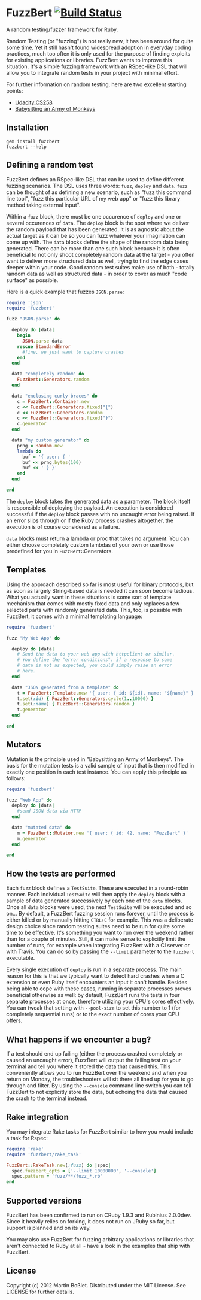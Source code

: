 # FuzzBert [![Build Status](https://secure.travis-ci.org/krypt/FuzzBert.png?branch=master)](http://travis-ci.org/krypt/FuzzBert)

A random testing/fuzzer framework for Ruby.

Random Testing (or "fuzzing") is not really new, it has been around for quite
some time. Yet it still hasn't found widespread adoption in everyday coding
practices, much too often it is only used for the purpose of finding exploits
for existing applications or libraries. FuzzBert wants to improve this situation.
It's a simple fuzzing framework with an RSpec-like DSL that will allow you to 
integrate random tests in your project with minimal effort.

For further information on random testing, here are two excellent starting points:

* [Udacity CS258](http://www.udacity.com/overview/Course/cs258/)
* [Babysitting an Army of Monkeys](http://fuzzinginfo.files.wordpress.com/2012/05/cmiller-csw-2010.pdf)

## Installation

    gem install fuzzbert
    fuzzbert --help

## Defining a random test

FuzzBert defines an RSpec-like DSL that can be used to define different fuzzing
scenarios. The DSL uses three words: `fuzz`, `deploy` and `data`. `fuzz` can be
thought of as defining a new scenario, such as "fuzz this command line tool",
"fuzz this particular URL of my web app" or "fuzz this library method taking 
external input".

Within a `fuzz` block, there must be one occurence of `deploy` and one or several
occurences of `data`. The `deploy` block is the spot where we deliver the random
payload that has been generated. It is as agnostic about the actual target as it
can be so you can fuzz whatever your imagination can come up with. The `data`
blocks define the shape of the random data being generated. There can be more than
one such block because it is often beneficial to not only shoot completely random
data at the target - you often want to deliver more structured data as well, trying
to find the edge cases deeper within your code. Good random test suites make use
of both - totally random data as well as structured data - in order to cover as
much "code surface" as possible.

Here is a quick example that fuzzes `JSON.parse`:

```ruby
require 'json'
require 'fuzzbert'

fuzz "JSON.parse" do

  deploy do |data|
    begin
      JSON.parse data
    rescue StandardError
      #fine, we just want to capture crashes
    end
  end

  data "completely random" do
    FuzzBert::Generators.random
  end

  data "enclosing curly braces" do
    c = FuzzBert::Container.new
    c << FuzzBert::Generators.fixed("{")
    c << FuzzBert::Generators.random
    c << FuzzBert::Generators.fixed("}")
    c.generator
  end

  data "my custom generator" do
    prng = Random.new
    lambda do
      buf = '{ user: { '
      buf << prng.bytes(100)
      buf << ' } }'
    end
  end

end
```

The `deploy` block takes the generated data as a parameter. The block itself is
responsible of deploying the payload. An execution is considered successful if
the `deploy` block passes with no uncaught error being raised. If an error slips
through or if the Ruby process crashes altogether, the execution is of course
considered as a failure. 

`data` blocks must return a lambda or proc that takes no argument. You can either
choose completely custom lambdas of your own or use those predefined for you in
`FuzzBert`::Generators.

## Templates

Using the approach described so far is most useful for binary protocols, but as
soon as largely String-based data is needed it can soon become tedious. What you
actually want in these situations is some sort of template mechanism that comes
with mostly fixed data and only replaces a few selected parts with randomly
generated data. This, too, is possible with FuzzBert, it comes with a minimal
templating language:

```ruby
require 'fuzzbert'

fuzz "My Web App" do

  deploy do |data|
    # Send the data to your web app with httpclient or similar.
    # You define the "error conditions": if a response to some
    # data is not as expected, you could simply raise an error
    # here.
  end

  data "JSON generated from a template" do
    t = FuzzBert::Template.new '{ user: { id: ${id}, name: "${name}" } }'
    t.set(:id) { FuzzBert::Generators.cycle(1..10000) }
    t.set(:name) { FuzzBert::Generators.random }
    t.generator
  end

end
```

## Mutators

Mutation is the principle used in "Babysitting an Army of Monkeys". The basis for
the mutation tests is a valid sample of input that is then modified in exactly one
position in each test instance. You can apply this principle as follows:

```ruby
require 'fuzzbert'

fuzz "Web App" do
  deploy do |data|
    #send JSON data via HTTP
  end

  data "mutated data" do
    m = FuzzBert::Mutator.new '{ user: { id: 42, name: "FuzzBert" }'
    m.generator
  end

end
```

## How the tests are performed

Each `fuzz` block defines a `TestSuite`. These are executed in a round-robin manner.
Each individual `TestSuite` will then apply the `deploy` block with a sample of
data generated successively by each one of the `data` blocks. Once all `data` blocks
were used, the next `TestSuite` will be executed and so on... By default, a FuzzBert
fuzzing session runs forever, until the process is either killed or by manually hitting
`CTRL+C` for example. This was a deliberate design choice since random testing suites
need to be run for quite some time to be effective. It's something you want to run over
the weekend rather than for a couple of minutes. Still, it can make sense to explicitly
limit the number of runs, for example when integrating FuzzBert with a CI server or
with Travis. You can do so by passing the `--limit` parameter to the `fuzzbert`
executable.

Every single execution of `deploy` is run in a separate process. The main reason for
this is that we typically want to detect hard crashes when a C extension or even Ruby
itself encounters an input it can't handle. Besides being able to cope with these cases,
running in separate processes proves beneficial otherwise as well: by default, FuzzBert
runs the tests in four separate processes at once, therefore utilizing your CPU's cores
effectively. You can tweak that setting with `--pool-size` to set this number to 1 
(for completely sequential runs) or to the exact number of cores your CPU offers.

## What happens if we encounter a bug?

If a test should end up failing (either the process crashed completely or caused an
uncaught error), FuzzBert will output the failing test on your terminal and tell you
where it stored the data that caused this. This conveniently allows you to run FuzzBert
over the weekend and when you return on Monday, the troubleshooters will sit there all
lined up for you to go through and filter. By using the `--console` command line switch
you can tell FuzzBert to not explicitly store the data, but echoing the data that
caused the crash to the terminal instead.

## Rake integration

You may integrate Rake tasks for FuzzBert similar to how you would include a task for
Rspec:

```ruby
require 'rake'
require 'fuzzbert/rake_task'

FuzzBert::RakeTask.new(:fuzz) do |spec|
  spec.fuzzbert_opts = ['--limit 10000000', '--console']
  spec.pattern = 'fuzz/**/fuzz_*.rb'
end
```

## Supported versions

FuzzBert has been confirmed to run on CRuby 1.9.3 and Rubinius 2.0.0dev. Since
it heavily relies on forking, it does not run on JRuby so far, but support is planned and
on its way.

You may also use FuzzBert for fuzzing arbitrary applications or libraries that aren't
connected to Ruby at all - have a look in the examples that ship with FuzzBert.
 
## License

Copyright (c) 2012 Martin Boßlet. Distributed under the MIT License. See LICENSE for 
further details.

